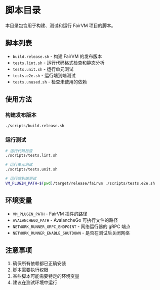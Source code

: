 # 脚本目录

本目录包含用于构建、测试和运行 FairVM 项目的脚本。

## 脚本列表

- `build.release.sh` - 构建 FairVM 的发布版本
- `tests.lint.sh` - 运行代码格式检查和静态分析
- `tests.unit.sh` - 运行单元测试
- `tests.e2e.sh` - 运行端到端测试
- `tests.unused.sh` - 检查未使用的依赖

## 使用方法

### 构建发布版本

```bash
./scripts/build.release.sh
```

### 运行测试

```bash
# 运行代码检查
./scripts/tests.lint.sh

# 运行单元测试
./scripts/tests.unit.sh

# 运行端到端测试
VM_PLUGIN_PATH=$(pwd)/target/release/fairvm ./scripts/tests.e2e.sh
```

## 环境变量

- `VM_PLUGIN_PATH` - FairVM 插件的路径
- `AVALANCHEGO_PATH` - AvalancheGo 可执行文件的路径
- `NETWORK_RUNNER_GRPC_ENDPOINT` - 网络运行器的 gRPC 端点
- `NETWORK_RUNNER_ENABLE_SHUTDOWN` - 是否在测试后关闭网络

## 注意事项

1. 确保所有依赖都已正确安装
2. 脚本需要执行权限
3. 某些脚本可能需要特定的环境变量
4. 建议在测试环境中运行
